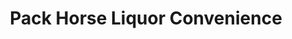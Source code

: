 ---
title: "Pack Horse Liquor Convenience"
url: /deadwood/pack-horse-liquor-convenience/
shop: convenience
---